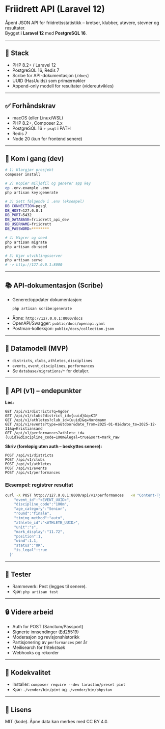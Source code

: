 # Friidrett API (Laravel 12)

Åpent JSON API for friidrettsstatistikk – kretser, klubber, utøvere, stevner og resultater.  
Bygget i **Laravel 12** med **PostgreSQL 16**.

---

## 🚀 Stack

-   PHP 8.2+ / Laravel 12
-   PostgreSQL 16, Redis 7
-   Scribe for API-dokumentasjon (`/docs`)
-   UUID (HasUuids) som primærnøkler
-   Append-only modell for resultater (videreutvikles)

---

## ✅ Forhåndskrav

-   macOS (eller Linux/WSL)
-   PHP 8.2+, Composer 2.x
-   PostgreSQL 16 + `psql` i PATH
-   Redis 7
-   Node 20 (kun for frontend senere)

---

## 🔧 Kom i gang (dev)

```bash
# 1) Klargjør prosjekt
composer install

# 2) Kopier miljøfil og generer app key
cp .env.example .env
php artisan key:generate

# 3) Sett følgende i .env (eksempel)
DB_CONNECTION=pgsql
DB_HOST=127.0.0.1
DB_PORT=5432
DB_DATABASE=friidrett_api_dev
DB_USERNAME=friidrett
DB_PASSWORD=********

# 4) Migrer og seed
php artisan migrate
php artisan db:seed

# 5) Kjør utviklingsserver
php artisan serve
# -> http://127.0.0.1:8000
```

---

## 📚 API-dokumentasjon (Scribe)

-   Generer/oppdater dokumentasjon:
    ```bash
    php artisan scribe:generate
    ```
-   Åpne: `http://127.0.0.1:8000/docs`
-   OpenAPI/Swagger: `public/docs/openapi.yaml`
-   Postman-kolleksjon: `public/docs/collection.json`

---

## 🧱 Datamodell (MVP)

-   `districts`, `clubs`, `athletes`, `disciplines`
-   `events`, `event_disciplines`, `performances`
-   Se `database/migrations/*` for detaljer.

---

## 🔌 API (v1) – endepunkter

**Les:**

```
GET /api/v1/districts?q=Agder
GET /api/v1/clubs?district_id={uuid}&q=KIF
GET /api/v1/athletes?club_id={uuid}&q=Nordmann
GET /api/v1/events?type=outdoor&date_from=2025-01-01&date_to=2025-12-31&q=Kristiansand
GET /api/v1/performances?athlete_id={uuid}&discipline_code=100m&legal=true&sort=mark_raw
```

**Skriv (foreløpig uten auth – beskyttes senere):**

```
POST /api/v1/districts
POST /api/v1/clubs
POST /api/v1/athletes
POST /api/v1/events
POST /api/v1/performances
```

### Eksempel: registrer resultat

```bash
curl -X POST http://127.0.0.1:8000/api/v1/performances   -H "Content-Type: application/json"   -d '{
    "event_id":"<EVENT_UUID>",
    "discipline_code":"100m",
    "age_category":"Senior",
    "round":"finale",
    "timing_method":"auto",
    "athlete_id":"<ATHLETE_UUID>",
    "unit":"s",
    "mark_display":"11.72",
    "position":1,
    "wind":1.1,
    "status":"OK",
    "is_legal":true
  }'
```

---

## 🧪 Tester

-   Rammeverk: Pest (legges til senere).
-   Kjør: `php artisan test`

---

## 🔒 Videre arbeid

-   Auth for POST (Sanctum/Passport)
-   Signerte innsendinger (Ed25519)
-   Moderasjon og revisjonshistorikk
-   Partisjonering av `performances` per år
-   Meilisearch for fritekstsøk
-   Webhooks og rekorder

---

## 💅 Kodekvalitet

-   Installer: `composer require --dev larastan/preset pint`
-   Kjør: `./vendor/bin/pint` og `./vendor/bin/phpstan`

---

## 📄 Lisens

MIT (kode). Åpne data kan merkes med CC BY 4.0.
